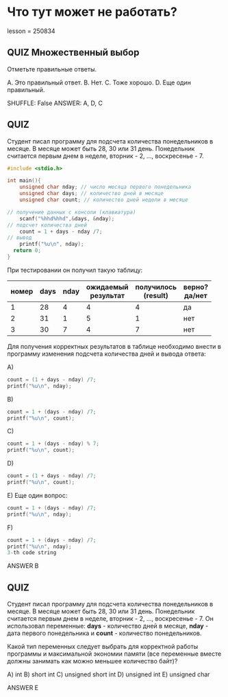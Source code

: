 # Что тут может не работать?

lesson = 250834

## QUIZ Множественный выбор

Отметьте правильные ответы.

A. Это правильный ответ.
B. Нет.
C. Тоже хорошо.
D. Еще один правильный.

SHUFFLE: False
ANSWER: A, D, C

## QUIZ

Студент писал программу для подсчета количества понедельников в месяце. В месяце может быть 28, 30 или 31 день.
Понедельник считается первым днем в неделе, вторник - 2, ..., воскресенье - 7.

```c
#include <stdio.h>

int main(){
	unsigned char nday; // число месяца первого понедельника
	unsigned char days; // количество дней в месяце
	unsigned char count; // количество дней недели в месяце

// получение данных с консоли (клавиатура)
	scanf("%hhd%hhd",&days, &nday);
// подсчет количества дней
	count = 1 + days - nday /7;
// вывод
	printf("%u\n", nday);
  return 0;
}
```
При тестировании он получил такую таблицу:

|номер|days|nday|ожидаемый<br/> результат|получилось<br/> (result)| верно?<br/> да/нет|
|--|--|--|--|--|--|
|1|28|4|4|4|да
|2|31|1|5|1|нет
|3|30|7|4|7|нет

Для получения корректных результатов в таблице необходимо внести в программу изменения подсчета количества дней и вывода ответа:

A)
```cpp
count = (1 + days - nday) /7;
printf("%u\n", nday);

```
B)
```cpp
count = 1 + (days - nday) /7;
printf("%u\n", count);

```
C)   
```cpp
count = 1 + (days - nday) % 7;
printf("%u\n", count);

```
D)	
```cpp
count = (1 + days - nday) /7;
printf("%u\n", count);

```
E) Еще один вопрос:
```cpp
count = 1 + (days - nday) /7;
printf("%u\n", nday);

```
F)
```cpp
count = 1 + (days - nday) /7;
printf("%u\n", nday);
3-th code string
```

ANSWER B

## QUIZ 

Студент писал программу для подсчета количества понедельников в месяце. В месяце может быть 28, 30 или 31 день.
Понедельник считается первым днем в неделе, вторник - 2, ..., воскресенье - 7.
Он использовал переменные: **days** - количество дней в месяце, **nday** - дата первого понедельника и **count** - количество понедельников.


Какой тип переменных следует выбрать для корректной работы программы и максимальной экономии памяти (все переменные вместе должны занимать как можно меньшее количество байт)?

A) int
B) short int
C) unsigned short int
D) unsigned int
E) unsigned char

ANSWER E

